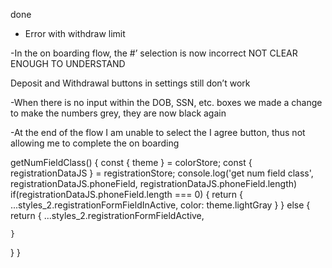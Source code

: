 
done
- Error with withdraw limit





-In the on boarding flow, the #’ selection is now incorrect
NOT CLEAR ENOUGH TO UNDERSTAND



Deposit and Withdrawal buttons in settings still don’t work



-When there is no input within the DOB, SSN, etc. boxes we made a change to make the numbers grey, they are now
black again

-At the end of the flow I am unable to select the I agree button, thus not allowing me to complete the on boarding





getNumFieldClass() {
  const { theme } = colorStore;
  const { registrationDataJS } = registrationStore;
  console.log('get num field class', registrationDataJS.phoneField, registrationDataJS.phoneField.length)
  if(registrationDataJS.phoneField.length === 0) {
    return {
      ...styles_2.registrationFormFieldInActive,
      color: theme.lightGray
    }
  } else {
    return {
      ...styles_2.registrationFormFieldActive,

    }
  }
}

